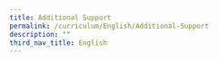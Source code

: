 ```yaml
---
title: Additional Support
permalink: /curriculum/English/Additional-Support
description: ""
third_nav_title: English
---
```

